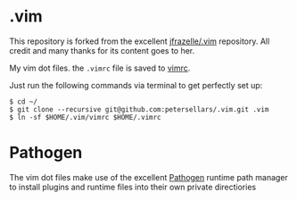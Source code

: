 .vim
====

This repository is forked from the excellent [jfrazelle/.vim](https://github.com/jfrazelle/.vim) repository. All credit and many thanks for its content goes to her.

My vim dot files. the `.vimrc` file is saved to [vimrc](https://github.com/petersellars/.vim/blob/master/vimrc).

Just run the following commands via terminal to get perfectly set up:

```console
$ cd ~/
$ git clone --recursive git@github.com:petersellars/.vim.git .vim
$ ln -sf $HOME/.vim/vimrc $HOME/.vimrc
```
# Pathogen
The vim dot files make use of the excellent [Pathogen](https://github.com/tpope/vim-pathogen) runtime path manager to install plugins and runtime files into their own private directiories
